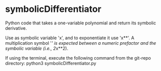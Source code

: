 # symbolicDifferentiator

Python code that takes a one-variable polynomial and return its symbolic derivative.

Use as symbolic variable 'x', and to exponentiate it use 'x**'.
A multiplication symbol '*' is expected between a numeric prefactor and the symbolic variable (i.e., 2*x**2).

If using the terminal, execute the following command from the git-repo directory: python3 symbolicDifferentiator.py

